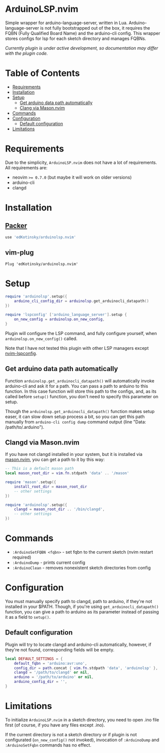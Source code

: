 # ArduinoLSP.nvim

Simple wrapper for arduino-language-server, written in Lua.
Arduino-language-server is not fully bootstrapped out of the box,
it requires the FQBN (Fully Qualified Board Name) and the 
arduino-cli config. This wrapper stores configs for lsp for each
sketch directory and manages FQBNs.

*Currently plugin is under active development, 
so documentation may differ with the plugin code.*

# Table of Contents

- [Requirements](#requirements)
- [Installation](#installation)
- [Setup](#setup)
    - [Get arduino data path automatically](#get-arduino-data-path-automatically)
    - [Clang via Mason.nvim](#clang-via-mason.nvim)
- [Commands](#commands)
- [Configuration](#configuration)
    - [Default configuration](#default-configuration)
- [Limitations](#limitations)

# Requirements

Due to the simplicity, `ArduinoLSP.nvim` does not have a lot of requirements.
All requirements are:

- neovim `>= 0.7.0` (but maybe it will work on older versions)
- arduino-cli
- clangd

# Installation

## [Packer](https://github.com/wbthomason/packer.nvim)

```lua
use 'edKotinsky/arduinolsp.nvim'
```

## vim-plug

```vim
Plug 'edKotinsky/arduinolsp.nvim'
```

# Setup

```lua
require 'arduinolsp'.setup({
    arduino_cli_config_dir = arduinolsp.get_arduinocli_datapath()
})
```

```lua
require 'lspconfig' ['arduino_language_server'].setup {
    on_new_config = arduinolsp.on_new_config,
}
```

Plugin will configure the LSP command, and fully configure yourself,
when `arduinolsp.on_new_config()` called.

Note that I have not tested this plugin with other LSP managers 
except [nvim-lspconfig](https://github.com/neovim/nvim-lspconfig/).

## Get arduino data path automatically

Function `arduinolsp.get_arduinocli_datapath()` will automatically invoke
arduino-cli and ask it for a path. You can pass a path to arduino
to this function. In this case function will store this path
to the configs, and, as its called before `setup()` function, you 
don't need to specify this parameter on setup.

Though the `arduinolsp.get_arduinocli_datapath()` function
makes setup easer, it can slow down setup process a bit,
so you can get this path manually from `arduino-cli config dump`
command output (line "Data: /path/to/.arduino"). 

## Clangd via Mason.nvim

If you have not clangd installed in your system, but it is installed via
[mason.nvim](https://github.com/williamboman/mason.nvim), you can get a 
path to it by this way:

```lua
-- This is a default mason path
local mason_root_dir = vim.fn.stdpath 'data' .. '/mason'

require 'mason'.setup({
    install_root_dir = mason_root_dir
    -- other settings
})

require 'arduinolsp'.setup({
    clangd = mason_root_dir .. '/bin/clangd',
    -- other settings
})
```

# Commands

- `:ArduinoSetFQBN <fqbn>` - set fqbn to the current sketch 
(nvim restart required)
- `:ArduinoDump` - prints current config
- `:ArduinoClean` - removes nonexistent sketch directories from config

# Configuration

You must manually specify path to clangd, path to arduino, if they're
not installed in your $PATH. Though, if you're using 
`get_arduinocli_datapath()` function, you can give a path to arduino as
its parameter instead of passing it as a field to `setup()`.

## Default configuration

Plugin will try to locate clangd and arduino-cli automatically,
however, if they're not found, corresponding fields will be empty.

```lua
local DEFAULT_SETTINGS = {
    default_fqbn = 'arduino:avr:uno',
    config_dir = path.concat { vim.fn.stdpath 'data', 'arduinolsp' },
    clangd = '/path/to/clangd' or nil,
    arduino = '/path/to/arduino' or nil,
    arduino_config_dir = '',
}
```

# Limitations

To initialize `ArduinoLSP.nvim` in a sketch directory, you need to
open .ino file first (of course, if you have any files except .ino).

If the current directory is not a sketch directory or if plugin is
not configurated (`on_new_config()` not invoked), invocation of
`:ArduinoDump` and `:ArduinoSetFqbn` commands has no effect.

